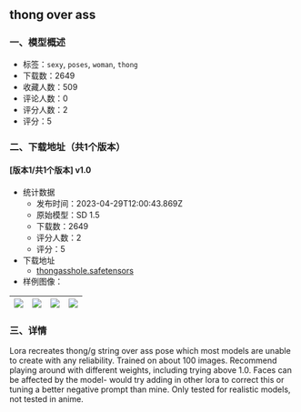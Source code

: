## thong over ass
### 一、模型概述

- 标签：`sexy`, `poses`, `woman`, `thong`
- 下载数：2649
- 收藏人数：509
- 评论人数：0
- 评分人数：2
- 评分：5

### 二、下载地址（共1个版本）

#### [版本1/共1个版本] v1.0

- 统计数据
  - 发布时间：2023-04-29T12:00:43.869Z
  - 原始模型：SD 1.5
  - 下载数：2649
  - 评分人数：2
  - 评分：5
- 下载地址
  - [thongasshole.safetensors](https://civitai.com/api/download/models/58071)
- 样例图像：

| <img src="https://image.civitai.com/xG1nkqKTMzGDvpLrqFT7WA/74793469-f886-4dd9-5a3d-31d331debc00/width=450/631520.jpeg" /> | <img src="https://image.civitai.com/xG1nkqKTMzGDvpLrqFT7WA/c1f001c2-8973-4204-2410-8fe5cef23000/width=450/631519.jpeg" /> | <img src="https://image.civitai.com/xG1nkqKTMzGDvpLrqFT7WA/14442b37-0293-41b1-ac23-3319c1d76100/width=450/631522.jpeg" /> | <img src="https://image.civitai.com/xG1nkqKTMzGDvpLrqFT7WA/a0aed3fd-ca88-4d4f-f671-9dc12159b900/width=450/631521.jpeg" /> |
| ---- | ---- | ---- | ---- |


### 三、详情
<p>Lora recreates thong/g string over ass pose which most models are unable to create with any reliability. Trained on about 100 images.  Recommend playing around with different weights, including trying above 1.0. Faces can be affected by the model- would try adding in other lora to correct this or tuning a better negative prompt than mine. Only tested for realistic models, not tested in anime.</p>